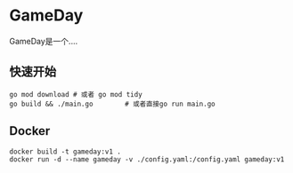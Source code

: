 # GameDay
GameDay是一个....
## 快速开始

```shell
go mod download # 或者 go mod tidy
go build && ./main.go        # 或者直接go run main.go
```


## Docker
```shell
docker build -t gameday:v1 .
docker run -d --name gameday -v ./config.yaml:/config.yaml gameday:v1
```